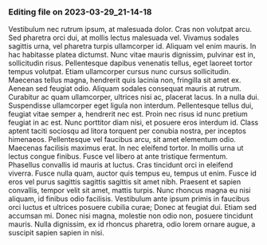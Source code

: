 

### Editing file on 2023-03-29_21-14-18

Vestibulum nec rutrum ipsum, at malesuada dolor. Cras non volutpat arcu. Sed pharetra orci dui, at mollis lectus malesuada vel. Vivamus sodales sagittis urna, vel pharetra turpis ullamcorper id. Aliquam vel enim mauris. In hac habitasse platea dictumst. Nunc vitae mauris dignissim, pulvinar est in, sollicitudin risus.
Pellentesque dapibus venenatis tellus, eget laoreet tortor tempus volutpat. Etiam ullamcorper cursus nunc cursus sollicitudin. Maecenas tellus magna, hendrerit quis lacinia non, fringilla sit amet ex. Aenean sed feugiat odio. Aliquam sodales consequat mauris at rutrum. Curabitur ac quam ullamcorper, ultrices nisi ac, placerat lacus. In a nulla dui. Suspendisse ullamcorper eget ligula non interdum. Pellentesque tellus dui, feugiat vitae semper a, hendrerit nec est. Proin nec risus id nunc pretium feugiat in ac est. Nunc porttitor diam nisi, et posuere eros interdum id. Class aptent taciti sociosqu ad litora torquent per conubia nostra, per inceptos himenaeos. Pellentesque vel faucibus arcu, sit amet elementum odio. Maecenas facilisis maximus erat. In nec eleifend tortor. In mollis urna ut lectus congue finibus.
Fusce vel libero at ante tristique fermentum. Phasellus convallis id mauris at luctus. Cras tincidunt orci in eleifend viverra. Fusce nulla quam, auctor quis tempus eu, tempus ut enim. Fusce id eros vel purus sagittis sagittis sagittis sit amet nibh. Praesent et sapien convallis, tempor velit sit amet, mattis turpis. Nunc rhoncus magna eu nisi aliquam, id finibus odio facilisis. Vestibulum ante ipsum primis in faucibus orci luctus et ultrices posuere cubilia curae; Donec at feugiat dui. Etiam sed accumsan mi. Donec nisi magna, molestie non odio non, posuere tincidunt mauris. Nulla dignissim, ex id rhoncus pharetra, odio lorem ornare augue, a suscipit sapien sapien in nisi.


